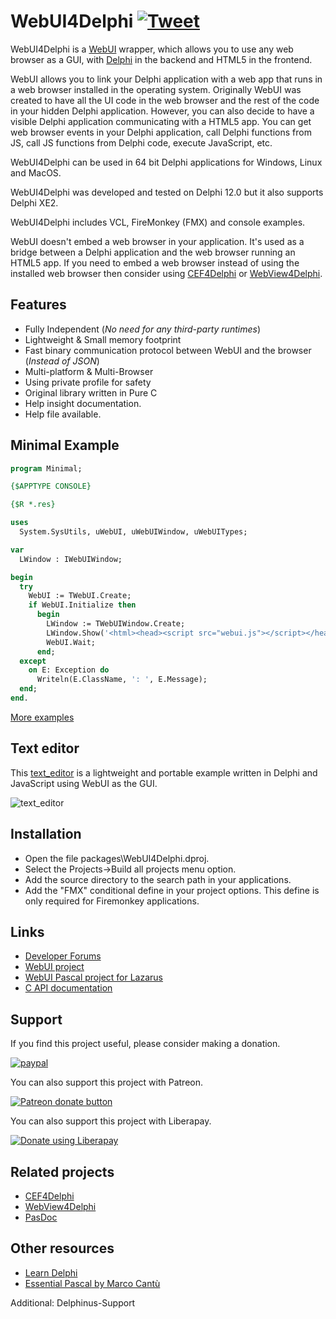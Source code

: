 # WebUI4Delphi [![Tweet](https://img.shields.io/twitter/url/http/shields.io.svg?style=social)](https://twitter.com/intent/tweet?text=Add%20WebUI4Delphi%20to%20your%20applications%20to%20use%20any%20web%20browser%20as%20a%20GUI%20in%20your%20application&url=https://github.com/salvadordf/WebUI4Delphi&via=briskbard&hashtags=WebUI4Delphi,delphi,webui)
WebUI4Delphi is a [WebUI](https://github.com/webui-dev/webui) wrapper, which allows you to use any web browser as a GUI, with [Delphi](https://www.embarcadero.com/products/delphi/starter) in the backend and HTML5 in the frontend. 

WebUI allows you to link your Delphi application with a web app that runs in a web browser installed in the operating system. Originally WebUI was created to have all the UI code in the web browser and the rest of the code in your hidden Delphi application.
However, you can also decide to have a visible Delphi application communicating with a HTML5 app. You can get web browser events in your Delphi application, call Delphi functions from JS, call JS functions from Delphi code, execute JavaScript, etc.

WebUI4Delphi can be used in 64 bit Delphi applications for Windows, Linux and MacOS. 

WebUI4Delphi was developed and tested on Delphi 12.0 but it also supports Delphi XE2. 

WebUI4Delphi includes VCL, FireMonkey (FMX) and console examples.

WebUI doesn't embed a web browser in your application. It's used as a bridge between a Delphi application and the web browser running an HTML5 app. If you need to embed a web browser instead of using the installed web browser then consider using [CEF4Delphi](https://github.com/salvadordf/CEF4Delphi) or [WebView4Delphi](https://github.com/salvadordf/WebView4Delphi). 


## Features

- Fully Independent (*No need for any third-party runtimes*)
- Lightweight & Small memory footprint
- Fast binary communication protocol between WebUI and the browser (*Instead of JSON*)
- Multi-platform & Multi-Browser
- Using private profile for safety
- Original library written in Pure C
- Help insight documentation.
- Help file available.


## Minimal Example

```pas
program Minimal;

{$APPTYPE CONSOLE}

{$R *.res}

uses
  System.SysUtils, uWebUI, uWebUIWindow, uWebUITypes;

var
  LWindow : IWebUIWindow;

begin
  try
    WebUI := TWebUI.Create;
    if WebUI.Initialize then
      begin
        LWindow := TWebUIWindow.Create;
        LWindow.Show('<html><head><script src="webui.js"></script></head> Hello World ! </html>');
        WebUI.Wait;
      end;
  except
    on E: Exception do
      Writeln(E.ClassName, ': ', E.Message);
  end;
end.
```

[More examples](https://github.com/salvadordf/WebUI4Delphi/tree/main/demos)


## Text editor

This [text_editor](https://github.com/salvadordf/WebUI4Delphi/tree/main/demos/Console/text_editor) is a lightweight and portable example written in Delphi and JavaScript using WebUI as the GUI.

![text_editor](https://github.com/salvadordf/WebUI4Delphi/assets/17946341/306533de-5885-4bab-9c05-1627ea9b9bc8)


## Installation

* Open the file packages\WebUI4Delphi.dproj.
* Select the Projects→Build all projects menu option.
* Add the source directory to the search path in your applications.
* Add the "FMX" conditional define in your project options. This define is only required for Firemonkey applications.


## Links
* [Developer Forums](https://www.briskbard.com/forum)
* [WebUI project](https://github.com/webui-dev/webui) 
* [WebUI Pascal project for Lazarus](https://github.com/webui-dev/pascal-webui)
* [C API documentation](https://webui.me/docs/#/c_api)

## Support
If you find this project useful, please consider making a donation.

[![paypal](https://www.paypalobjects.com/en_US/i/btn/btn_donateCC_LG.gif)](https://www.paypal.com/cgi-bin/webscr?cmd=_s-xclick&hosted_button_id=FTSD2CCGXTD86)

You can also support this project with Patreon.

<a href="https://patreon.com/salvadordf"><img src="https://c5.patreon.com/external/logo/become_a_patron_button.png" alt="Patreon donate button" /></a>

You can also support this project with Liberapay.

<a href="https://liberapay.com/salvadordf/donate"><img alt="Donate using Liberapay" src="https://liberapay.com/assets/widgets/donate.svg"></a>

## Related projects 
* [CEF4Delphi](https://github.com/salvadordf/CEF4Delphi) 
* [WebView4Delphi](https://github.com/salvadordf/WebView4Delphi)
* [PasDoc](https://pasdoc.github.io/)

## Other resources
* [Learn Delphi](https://learndelphi.org/)
* [Essential Pascal by Marco Cantù](https://www.marcocantu.com/epascal/)


Additional: Delphinus-Support
